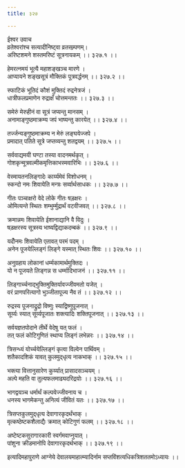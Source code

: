 ```yaml
---
title: ३२७

---
```

ईश्वर उवाच  
व्रतेश्वरांश्च सत्यादीनिष्ट्वा व्रतसम्र्पणम्।  
अरिष्टशमने शस्तमरिष्टं सूत्रनायकम् ।। ३२७.१ ।।  
  
हेमरत्नमयं भूत्यै महाशङ्खञ्च मारणे ।  
आप्यायने शङ्खसूत्रं मौक्तिकं पूत्रवर्द्धनम् ।। ३२७.२ ।।  
  
स्फाटिकं भूतिदं कौशं मुक्तिदं रुद्रनेत्रजं ।  
धात्रीफलप्रमाणेन रुद्राक्षँ चोत्तमन्ततः ।। ३२७.३ ।।  
  
समेरुं मेरुहीनं वा सूत्रं जप्यन्तु मानसम् ।  
अनामाङ्गुष्ठमाक्रम्य जपं भाष्यन्तु कारयेत् ।। ३२७.४ ।।  
  
तर्ज्जन्यङ्गुष्ठमाक्रम्य न मेरुं लङ्घयेज्जपे ।  
प्रमादात् पतिते सूत्रे जप्तव्यन्तु शतद्वयम् ।। ३२७.५ ।।  
  
सर्ववाद्यमयी घण्टा तस्या वादनमर्थकृत् ।  
गोशकृन्मूत्रवल्मीकमृत्तिकाभस्मवारिभिः ।। ३२७.६ ।।  
  
वेस्मायतनलिङ्गादेः कार्य्यमेवं विशोधनम् ।  
स्कन्दो नमः शिवायेति मन्त्रः सर्व्वार्थसाधकः ।। ३२७.७ ।।  
  
गीतः पञ्चाक्षरो वेदे लोके गीतः षड़क्षरः ।  
ओमित्यन्ते स्थितः शम्भुर्म्मुद्रार्थं वटवीजवत् ।। ३२७.८ ।।  
  
क्रमान्नमः शिवायेति ईशानाद्यानि वै विदुः ।  
षड़क्षरस्य सूत्रस्य भाष्यद्विद्याकदम्बकं ।। ३२७.९ ।।  
  
यदोँनमः शिवायेति एतावत् परमं पदम् ।  
अनेन पूजयेल्लिङ्गं लिङ्गे यस्मात् स्थितः शिवः ।। ३२७.१० ।।  
  
अनुग्रहाय लोकानां धर्म्मकामार्थमुक्तिदः ।  
यो न पूजयते लिङ्गन्न स धर्म्मादिभाजनं ।। ३२७.११ ।।  
  
लिङ्गार्च्चनाद्भुक्तिमुक्तिर्यावज्जीवमतो यजेत् ।  
वरं प्राणपरित्यागो भुञ्जीतापूज्य नैव तं ।। ३२७.१२ ।।  
  
रुद्रस्य पूजनाद्रुद्रो विष्णुः स्याद्विष्णुपूजनात् ।  
सूर्य्यः स्यात् सूर्य्यपूजातः शक्त्यादिः शक्तिपूजनात् ।। ३२७.१३ ।।  
  
सर्वयज्ञतपोदाने तीर्थे वेदेषु यत् फलं ।  
तत् फलं कोटिगुणितं स्थाप्य लिङ्गं लभेन्नरः ।। ३२७.१४ ।।  
  
त्रिसन्ध्यं योर्च्चयेल्लिङ्गं कृत्वा विल्वेन पार्थिवम् ।  
शतैकादशिकं यावत् कुलमुद्‌धृत्य नाकभाक् ।। ३२७.१५ ।।  
  
भक्त्या वित्तानुसारेण कुर्य्यात् प्रासादसञ्चयम् ।  
अल्पे महति वा तुल्यफलमाढ्यदरिद्रयोः ।। ३२७.१६ ।।  
  
भागद्वयञ्च धर्मार्थं कल्पयेज्जीवनाय च ।  
धनस्य भागमेकन्तु अनित्यं जीवितं यतः ।। ३२७.१७ ।।  
  
त्रिसप्तकुलमुद्‌धृत्य देवागारकृदर्थंभाक् ।  
मृत्कष्ठेष्टकशैलाद्यैः क्रमात् कोटिगुणं फलम् ।। ३२७.१८ ।।  
  
अष्टेष्टकसुरागारकारी स्वर्गमवाप्नुयात् ।  
पांशुना क्रीडमानोपि देवागारकृदर्थभाक् ।। ३२७.१९ ।।  
  
इत्यादिमहापुराणे आग्नेये देवालयमाहात्म्यादिर्नाम सप्तविंशत्यधिकत्रिशततमोऽध्यायः ।।